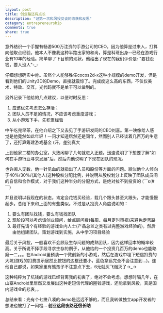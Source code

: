 ```yaml
---
layout: post
title: 创业路还有点长
description: "记第一次和风投交谈的收获和反思"
category: entrepreneurship
comments: true
share: true
---
```


意外结识一个手握有畅游500万注资的手游公司的CEO。因为他算是过来人，打算向他取点经验。他本人不像我这种半路出家的和尚，算是科班出身--已经在游戏行业有10年的经验。简单聊了下目前的现状，他给出了现在的我们评价是: "要钱没钱，要人没人"-_-

仔细想想确实中肯。虽然个人能够胜任cocos2d-x这种小规模的demo开发，但是看到他们的Unity3D的Demo，直接就震惊了。完成度这么高的东西，不仅仅美术、特效、交互，光代码就不是单干可以做到的。

另外记录下他给的几点建议，以便时时反思：

1. 应该优先考虑怎么存活；
2. 团队人员不足的情况，不应该考虑重度游戏；
3. 从小游戏下手，先积累经验


中午吃完早茶，在他介绍之下又去见了手游研发网的CEO刘喜。第一映像给人感觉是他竟然如此年轻！一问才知道居然还是同年，然而别人已经谈着几百万的生意了，还打算筹建游戏基金 (汗，差别真大

上到他家二楼的办公室，大致闲聊了几句就进入正题。迅速说明了下想要了解"如何在手游行业寻求发展"后，然后向他说明了下现在团队的现况。

也许阅人无数，他一针见血的就指出了人员和股份等方面的问题。貌似他个人倾向于40%/30%/(其他人)这种股权分配比例，并说明从股权划分上反映了团队成员间的自信和合作模式，对于我们这种半分的分配方式，是绝对拉不到投资的 (￣ε(#￣)

并且说明以我现在的状态，肯定会花钱买经验，载几个跟头甚至大跟头，才能慢慢起步。总结下来和上面的有些类似，不过是从投资人角度说明的：

1. 要么有团队找钱，要么有钱找团队
2. 现阶段可以考虑请创业顾问，给点顾问费(每周、每月定时审视)来避免走弯路
3. 最好先请个有经验的游戏业内人士(产品总监之类有过完整游戏经验的)，然后由他组建团队，策划游戏到实施，从中学习项目经验

最后关于风投，一般喜欢不会顾及生存问题的成熟团队，因为这样回本的概率较高。关于所说不择手段寻求生存的例子，从他给的一个投资几百万的demo也能略窥一二。。。在Android里预装一个微创新的小游戏，然后在游戏中埋下短信扣费的大坑(游戏的扣费提示居然比按钮的边框还要小，蓝色拿远完全不会注意到...)。连他自己都说，如果家里有熊孩子不注意点下去，6元就灰飞烟灭了→_→

这种纯粹为了坑钱的游戏已经背离我的初衷了，绝对不会考虑。想想时隔几年，在山寨Android里居然又发展出这种走短信代理的圈钱游戏，还能拿到风投，真是国内游戏业的悲哀。。


总结来看：光有个七拼八凑的demo是远远不够的，而且我转做独立app开发者的想法也被打了一闷棍... **创业这段夜路还很长呐**
